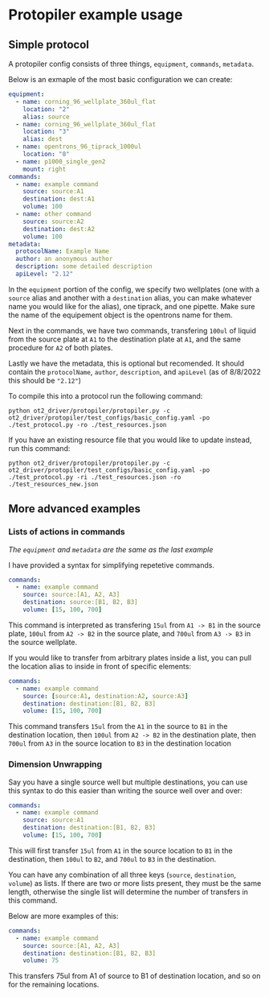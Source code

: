 # Protopiler example usage 

## Simple protocol

A protopiler config consists of three things, `equipment`, `commands`, `metadata`. 

Below is an exmaple of the most basic configuration we can create: 
```yaml
equipment:
  - name: corning_96_wellplate_360ul_flat
    location: "2"
    alias: source
  - name: corning_96_wellplate_360ul_flat
    location: "3"
    alias: dest
  - name: opentrons_96_tiprack_1000ul
    location: "8"
  - name: p1000_single_gen2
    mount: right
commands:
  - name: example command
    source: source:A1
    destination: dest:A1
    volume: 100
  - name: other command
    source: source:A2
    destination: dest:A2
    volume: 100
metadata:
  protocolName: Example Name
  author: an anonymous author
  description: some detailed description
  apiLevel: "2.12"

```

In the `equipment` portion of the config, we specify two wellplates (one with a `source` alias and another with a `destination` alias, you can make whatever name you would like for the alias), one tiprack, and one pipette. Make sure the name of the equipement object is the opentrons name for them. 

Next in the commands, we have two commands, transfering `100ul` of liquid from the source plate at `A1` to the destination plate at `A1`, and the same procedure for `A2` of both plates. 

Lastly we have the metadata, this is optional but recomended. It should contain the `protocolName`, `author`, `description`, and `apiLevel` (as of 8/8/2022 this should be `"2.12"`)

To compile this into a protocol run the following command: 
```
python ot2_driver/protopiler/protopiler.py -c  ot2_driver/protopiler/test_configs/basic_config.yaml -po ./test_protocol.py -ro ./test_resources.json
```

If you have an existing resource file that you would like to update instead, run this command: 
```
python ot2_driver/protopiler/protopiler.py -c  ot2_driver/protopiler/test_configs/basic_config.yaml -po ./test_protocol.py -ri ./test_resources.json -ro ./test_resources_new.json
```


## More advanced examples

### Lists of actions in commands

*The `equipment` and `metadata` are the same as the last example*

I have provided a syntax for simplifying repetetive commands. 

```yaml
commands:
  - name: example command
    source: source:[A1, A2, A3]
    destination: source:[B1, B2, B3]
    volume: [15, 100, 700]
```

This command is interpreted as transfering `15ul` from `A1 -> B1` in the source plate, `100ul` from `A2 -> B2` in the source plate, and `700ul` from `A3 -> B3` in the source wellplate. 

If you would like to transfer from arbitrary plates inside a list, you can pull the location alias to inside in front of specific elements:


```yaml
commands:
  - name: example command
    source: [source:A1, destination:A2, source:A3]
    destination: destination:[B1, B2, B3]
    volume: [15, 100, 700]
```

This command transfers `15ul` from the `A1` in the source to `B1` in the destination location, then `100ul` from `A2 -> B2` in the destination plate, then `700ul` from `A3` in the source location to `B3` in the destination location

### Dimension Unwrapping

Say you have a single source well but multiple destinations, you can use this syntax to do this easier than writing the source well over and over: 

```yaml
commands:
  - name: example command
    source: source:A1
    destination: destination:[B1, B2, B3]
    volume: [15, 100, 700]
```

This will first transfer `15ul` from `A1` in the source location to `B1` in the destination, then `100ul` to `B2`, and `700ul` to `B3` in the destination. 

You can have any combination of all three keys (`source`, `destination`, `volume`) as lists. If there are two or more lists present, they must be the same length, otherwise the single list will determine the number of transfers in this command. 

Below are more examples of this: 

```yaml
commands:
  - name: example command
    source: source:[A1, A2, A3]
    destination: destination:[B1, B2, B3]
    volume: 75
```
This transfers 75ul from A1 of source to B1 of destination location, and so on for the remaining locations. 
